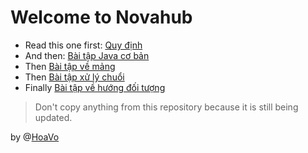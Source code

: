 # Welcome to Novahub

- Read this one first: [Quy định](Flow.md)
- And then: [Bài tập Java cơ bản](Basic.md)
- Then [Bài tập về mảng](Array.md)
- Then [Bài tập xử lý chuổi](String.md)
- Finally [Bài tập về hướng đối tượng](OOP.md)


> Don't copy anything from this repository because it is still being updated.


by @[HoaVo](https://github.com/voquanghoa)
